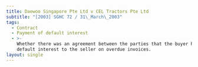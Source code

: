 ```yaml
---
title: Daewoo Singapore Pte Ltd v CEL Tractors Pte Ltd
subtitle: "[2003] SGHC 72 / 31\_March\_2003"
tags:
  - Contract
  - Payment of default interest
  - >-
    Whether there was an agreement between the parties that the buyer has to pay
    default interest to the seller on overdue invoices.
layout: single
---
```



